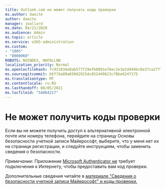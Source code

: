 ```yaml
---
title: Outlook.com не может получать коды проверки
ms.author: daeite
author: daeite
manager: joallard
ms.date: 04/21/2020
ms.audience: Admin
ms.topic: article
ms.service: o365-administration
ms.custom:
- "1005"
- "8000060"
ROBOTS: NOINDEX, NOFOLLOW
localization_priority: Normal
ms.openlocfilehash: fc921034e8ab577729efb8091ef6ec2e3e2dd49bc0a37ca27771b68756260c32
ms.sourcegitcommit: b5f7da89a650d2915dc652449623c78be6247175
ms.translationtype: MT
ms.contentlocale: ru-RU
ms.lasthandoff: 08/05/2021
ms.locfileid: "54064217"
---
```

# <a name="cant-get-verification-codes"></a>Не может получить коды проверки

Если вы не можете получить доступ к альтернативной электронной почте или  номеру телефона, перейдите на страницу Основы безопасности учетной записи Майкрософт, выберите, что у меня нет их на странице регистрации, и следуйте инструкциям, чтобы заменить сведения о безопасности. [](https://account.microsoft.com/security)

*Примечание:* Приложение [Microsoft Authenticator не](https://go.microsoft.com/fwlink/?linkid=2016117) требует подключения к Интернету, чтобы предоставить вам код проверки.

Дополнительные сведения читайте в [материале "Сведения о безопасности учетной записи Майкрософт" и коды проверки.](https://support.microsoft.com/help/12428/)